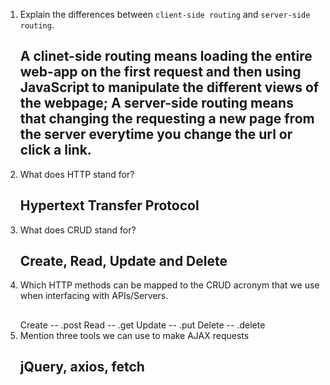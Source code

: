 1.  Explain the differences between `client-side routing` and `server-side routing`.
    ## A clinet-side routing means loading the entire web-app on the first request and then using JavaScript to manipulate the different views of the webpage; A server-side routing means that changing the requesting a new page from the server everytime you change the url or click a link.
1.  What does HTTP stand for?
    ## Hypertext Transfer Protocol
1.  What does CRUD stand for?
    ## Create, Read, Update and Delete
1.  Which HTTP methods can be mapped to the CRUD acronym that we use when interfacing with APIs/Servers.
    ##
    Create -- .post
    Read -- .get
    Update -- .put
    Delete -- .delete
1.  Mention three tools we can use to make AJAX requests
    ## jQuery, axios, fetch